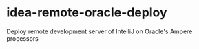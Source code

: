 # idea-remote-oracle-deploy
Deploy remote development server of IntelliJ on Oracle's Ampere processors
